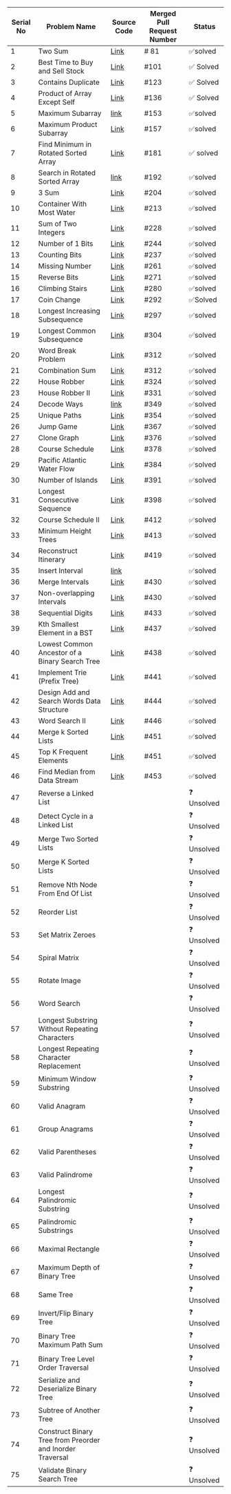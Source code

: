 | Serial No | Problem Name                                      | Source Code | Merged Pull Request Number | Status      |
|-----------|----------------------------------------------------|-------------|----------------------|-------------|
| 1         | Two Sum                                            |[Link](https://github.com/Abiji-2020/DSA-Cracker/tree/main/Blind%2075%20LeetCode/Abinand%20P/Two%20Sum)             | # 81                     | ✅solved  |
| 2         | Best Time to Buy and Sell Stock                   |[Link](https://github.com/Abiji-2020/DSA-Cracker/tree/main/Blind%2075%20LeetCode/Abinand%20P/Best%20time%20to%20buy%20and%20Sell)             |     #101                 |✅ Solved  |
| 3         | Contains Duplicate                                |  [Link](https://github.com/Abiji-2020/DSA-Cracker/tree/main/Blind%2075%20LeetCode/Abinand%20P/Contains%20Duplicate)           |  #123                    | ✅ Solved  |
| 4         | Product of Array Except Self                       | [Link](https://github.com/Abiji-2020/DSA-Cracker/tree/main/Blind%2075%20LeetCode/Abinand%20P/Product%20of%20Array%20Except%20Self)            |     #136                 | ✅ Solved  |
| 5         | Maximum Subarray                                   | [link](https://github.com/Abiji-2020/DSA-Cracker/tree/main/Blind%2075%20LeetCode/Abinand%20P/Maximum%20subarray)            |    #153                  | ✅solved  |
| 6         | Maximum Product Subarray                           |[Link](https://github.com/Abiji-2020/DSA-Cracker/tree/main/Blind%2075%20LeetCode/Abinand%20P/maximum%20product%20subarray)             |  #157                    | ✅solved  |
| 7         | Find Minimum in Rotated Sorted Array               |  [Link](https://github.com/Abiji-2020/DSA-Cracker/tree/main/Blind%2075%20LeetCode/Abinand%20P/Find%20minimum%20in%20rotated%20array)           | #181                     |✅ solved  |
| 8         | Search in Rotated Sorted Array                     |[link](https://github.com/Abiji-2020/DSA-Cracker/tree/main/Blind%2075%20LeetCode/Abinand%20P/Search%20in%20rotated%20array)             | #192                     | ✅solved  |
| 9         | 3 Sum                                              |[Link](https://github.com/Abiji-2020/DSA-Cracker/tree/main/Blind%2075%20LeetCode/Abinand%20P/3sum)             |          #204            | ✅solved  |
| 10        | Container With Most Water                          |[Link](https://github.com/Abiji-2020/DSA-Cracker/tree/main/Blind%2075%20LeetCode/Abinand%20P/Container%20With%20most%20water)             |    #213                  |  ✅solved  |
| 11        | Sum of Two Integers                                |[Link](https://github.com/Abiji-2020/DSA-Cracker/tree/main/Blind%2075%20LeetCode/Abinand%20P/Sum%20of%20Two%20integers)             |    #228                  | ✅solved  |
| 12        | Number of 1 Bits                                   | [Link](https://github.com/Abiji-2020/DSA-Cracker/tree/main/Blind%2075%20LeetCode/Abinand%20P/Number%20of%201%20bits%20)            |      #244        | ✅solved  |
| 13        | Counting Bits                                      |  [Link](https://github.com/Abiji-2020/DSA-Cracker/tree/main/Blind%2075%20LeetCode/Abinand%20P/Counting%20bits)           |       #237                    | ✅solved  |
| 14        | Missing Number                                     | [Link](https://github.com/Abiji-2020/DSA-Cracker/tree/main/Blind%2075%20LeetCode/Abinand%20P/Missing%20number)            |        #261          | ✅solved  |
| 15        | Reverse Bits                                       | [Link](https://github.com/Abiji-2020/DSA-Cracker/tree/main/Blind%2075%20LeetCode/Abinand%20P/Reverse%20Bits)            |  #271                    | ✅solved  |
| 16        | Climbing Stairs                                    |[Link](https://github.com/Abiji-2020/DSA-Cracker/tree/main/Blind%2075%20LeetCode/Abinand%20P/Climbing%20Stairs)             |         #280            | ✅solved  |
| 17        | Coin Change                                        | [Link](https://github.com/Abiji-2020/DSA-Cracker/tree/main/Blind%2075%20LeetCode/Abinand%20P/coin%20change)            |       #292               | ✅Solved  |
| 18        | Longest Increasing Subsequence                     |[Link](https://github.com/Abiji-2020/DSA-Cracker/tree/main/Blind%2075%20LeetCode/Abinand%20P/Longest%20increasing%20subsequence.)             |   #297                   | ✅solved  |
| 19        | Longest Common Subsequence                         | [Link](https://github.com/Abiji-2020/DSA-Cracker/tree/main/Blind%2075%20LeetCode/Abinand%20P/Longest%20common%20subsequence)            |      #304                | ✅solved  |
| 20        | Word Break Problem                                 | [Link](https://github.com/Abiji-2020/DSA-Cracker/tree/main/Blind%2075%20LeetCode/Abinand%20P/Word%20Break)            |         #312             | ✅solved  |
| 21        | Combination Sum                                    |[Link](https://github.com/Abiji-2020/DSA-Cracker/tree/main/Blind%2075%20LeetCode/Abinand%20P/Combination%20Sum)             |      #312                | ✅solved  |
| 22        | House Robber                                       | [Link](https://github.com/Abiji-2020/DSA-Cracker/tree/main/Blind%2075%20LeetCode/Abinand%20P/House%20Robbed)            |      #324                | ✅solved  |
| 23        | House Robber II                                    | [Link](https://github.com/Abiji-2020/DSA-Cracker/tree/main/Blind%2075%20LeetCode/Abinand%20P/House%20Robber%20II)            |      #331                |✅solved  |
| 24        | Decode Ways                                        |[link](https://github.com/Abiji-2020/DSA-Cracker/tree/main/Blind%2075%20LeetCode/Abinand%20P/Decode%20Ways)             |         #349             | ✅solved  |
| 25        | Unique Paths                                       |[Link](https://github.com/Abiji-2020/DSA-Cracker/tree/main/Blind%2075%20LeetCode/Abinand%20P/Unique%20Paths)             |         #354             |✅solved  |
| 26        | Jump Game                                          | [Link](https://github.com/Abiji-2020/DSA-Cracker/tree/main/Blind%2075%20LeetCode/Abinand%20P/Jump%20Game)            |          #367            | ✅solved  |
| 27        | Clone Graph                                        | [Link](https://github.com/Abiji-2020/DSA-Cracker/tree/main/Blind%2075%20LeetCode/Abinand%20P/Clone%20Graph)            |       #376               | ✅solved  |
| 28        | Course Schedule                                    | [Link](https://github.com/Abiji-2020/DSA-Cracker/tree/main/Blind%2075%20LeetCode/Abinand%20P/Course%20Schedule)            |      #378                | ✅solved  |
| 29        | Pacific Atlantic Water Flow                        |[Link](https://github.com/Abiji-2020/DSA-Cracker/tree/main/Blind%2075%20LeetCode/Abinand%20P/Pacific%20Atlantic%20Water%20Flow)             |      #384                |✅solved  |
| 30        | Number of Islands                                  | [Link](https://github.com/Abiji-2020/DSA-Cracker/tree/main/Blind%2075%20LeetCode/Abinand%20P/Number%20of%20Islands)            |            #391          | ✅solved  |
| 31        | Longest Consecutive Sequence                        | [Link](https://github.com/Abiji-2020/DSA-Cracker/tree/main/Blind%2075%20LeetCode/Abinand%20P/Longest%20Consecutive%20Sequence)            |        #398              | ✅solved  |
| 32        | Course Schedule II                                 |[Link](https://github.com/Abiji-2020/DSA-Cracker/tree/main/Blind%2075%20LeetCode/Abinand%20P/Course%20Schedule%20II)             |          #412            | ✅solved  |
| 33        | Minimum Height Trees                                | [Link](https://github.com/Abiji-2020/DSA-Cracker/tree/main/Blind%2075%20LeetCode/Abinand%20P/Minimum%20Height%20Trees)            |    #413                  | ✅solved  |
| 34        | Reconstruct Itinerary                               | [Link](https://github.com/Abiji-2020/DSA-Cracker/tree/main/Blind%2075%20LeetCode/Abinand%20P/Reconstruct%20Itinerary)            |            #419          | ✅solved  |
| 35        | Insert Interval                                     | [link](https://github.com/Abiji-2020/DSA-Cracker/tree/main/Blind%2075%20LeetCode/Abinand%20P/Insert%20Interval)            |                      | ✅solved  |
| 36        | Merge Intervals                                     | [Link](https://github.com/Abiji-2020/DSA-Cracker/tree/main/Blind%2075%20LeetCode/Abinand%20P/Merger%20Intervals)            |             #430         | ✅solved  |
| 37        | Non-overlapping Intervals                           | [Link](https://github.com/Abiji-2020/DSA-Cracker/tree/main/Blind%2075%20LeetCode/Abinand%20P/Non-overlapping%20intervals)            |       #430               | ✅solved  |
| 38        | Sequential Digits                                   | [Link](https://github.com/Abiji-2020/DSA-Cracker/tree/main/Blind%2075%20LeetCode/Abinand%20P/Sequential%20Digits)            |           #433           | ✅solved  |
| 39        | Kth Smallest Element in a BST                      | [Link](https://github.com/Abiji-2020/DSA-Cracker/tree/main/Blind%2075%20LeetCode/Abinand%20P/Kth%20Smallest%20Element%20in%20BST)            |       #437               | ✅solved  |
| 40        | Lowest Common Ancestor of a Binary Search Tree      | [Link](https://github.com/Abiji-2020/DSA-Cracker/tree/main/Blind%2075%20LeetCode/Abinand%20P/Lowest%20Common%20Ancestor%20of%20a%20Binary%20Search%20Tree)            |     #438                 | ✅solved  |
| 41        | Implement Trie (Prefix Tree)                       |[Link](https://github.com/Abiji-2020/DSA-Cracker/tree/main/Blind%2075%20LeetCode/Abinand%20P/Implement%20Trie)             |              #441        | ✅solved  |
| 42        | Design Add and Search Words Data Structure          |[Link](https://github.com/Abiji-2020/DSA-Cracker/tree/main/Blind%2075%20LeetCode/Abinand%20P/Design%20Add%20and%20Search%20words%20Data%20Structure)             |      #444                | ✅solved  |
| 43        | Word Search II                                      | [Link](https://github.com/Abiji-2020/DSA-Cracker/tree/main/Blind%2075%20LeetCode/Abinand%20P/Word%20Search%20II)            |     #446                 | ✅solved  |
| 44        | Merge k Sorted Lists                                |[Link](https://github.com/Abiji-2020/DSA-Cracker/tree/main/Blind%2075%20LeetCode/Abinand%20P/Merge%20K%20List%20)            |       #451               | ✅solved  |
| 45        | Top K Frequent Elements                              |[Link](https://github.com/Abiji-2020/DSA-Cracker/tree/main/Blind%2075%20LeetCode/Abinand%20P/Top%20K%20Frequency%20Elements%20)             |      #451                | ✅solved  |
| 46        | Find Median from Data Stream                        |  [Link](https://github.com/Abiji-2020/DSA-Cracker/tree/main/Blind%2075%20LeetCode/Abinand%20P/Find%20Median%20From%20Data%20Stream)           |       #453               | ✅solved  |
| 47        | Reverse a Linked List                               |             |                      | ❓ Unsolved  |
| 48        | Detect Cycle in a Linked List                       |             |                      | ❓ Unsolved  |
| 49        | Merge Two Sorted Lists                              |             |                      | ❓ Unsolved  |
| 50        | Merge K Sorted Lists                                |             |                      | ❓ Unsolved  |
| 51        | Remove Nth Node From End Of List                    |             |                      | ❓ Unsolved  |
| 52        | Reorder List                                        |             |                      | ❓ Unsolved  |
| 53        | Set Matrix Zeroes                                   |             |                      | ❓ Unsolved  |
| 54        | Spiral Matrix                                       |             |                      | ❓ Unsolved  |
| 55        | Rotate Image                                        |             |                      | ❓ Unsolved  |
| 56        | Word Search                                         |             |                      | ❓ Unsolved  |
| 57        | Longest Substring Without Repeating Characters     |             |                      | ❓ Unsolved  |
| 58        | Longest Repeating Character Replacement              |             |                      | ❓ Unsolved  |
| 59        | Minimum Window Substring                            |             |                      | ❓ Unsolved  |
| 60        | Valid Anagram                                       |             |                      | ❓ Unsolved  |
| 61        | Group Anagrams                                      |             |                      | ❓ Unsolved  |
| 62        | Valid Parentheses                                   |             |                      | ❓ Unsolved  |
| 63        | Valid Palindrome                                    |             |                      | ❓ Unsolved  |
| 64        | Longest Palindromic Substring                       |             |                      | ❓ Unsolved  |
| 65        | Palindromic Substrings                              |             |                      | ❓ Unsolved  |
| 66        | Maximal Rectangle                                    |             |                      | ❓ Unsolved  |
| 67        | Maximum Depth of Binary Tree                         |             |                      | ❓ Unsolved  |
| 68        | Same Tree                                            |             |                      | ❓ Unsolved  |
| 69        | Invert/Flip Binary Tree                             |             |                      | ❓ Unsolved  |
| 70        | Binary Tree Maximum Path Sum                        |             |                      | ❓ Unsolved  |
| 71        | Binary Tree Level Order Traversal                   |             |                      | ❓ Unsolved  |
| 72        | Serialize and Deserialize Binary Tree               |             |                      | ❓ Unsolved  |
| 73        | Subtree of Another Tree                             |             |                      | ❓ Unsolved  |
| 74        | Construct Binary Tree from Preorder and Inorder Traversal |             |                      | ❓ Unsolved  |
| 75        | Validate Binary Search Tree                         |             |                      | ❓ Unsolved  |

